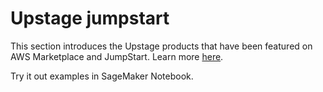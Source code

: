 # Upstage jumpstart

This section introduces the Upstage products that have been featured on AWS Marketplace and JumpStart. Learn more [here](https://aws.amazon.com/ko/blogs/machine-learning/solar-models-from-upstage-are-now-available-in-amazon-sagemaker-jumpstart/).

Try it out examples in SageMaker Notebook.
